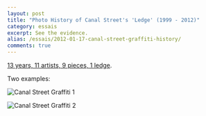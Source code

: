 ```yaml
---
layout: post
title: "Photo History of Canal Street's 'Ledge' (1999 - 2012)"
category: essais
excerpt: See the evidence.
alias: /essais/2012-01-17-canal-street-graffiti-history/
comments: true
---
```


[13 years, 11 artists, 9 pieces, 1 ledge](http://www.12ozprophet.com/index.php/news/history-of-the-spot-canal-street-ledge).  

Two examples:  

![Canal Street Graffiti 1](http://www.vincentbarr.com/assets/images/canal-street-graffiti.jpeg)  

![Canal Street Graffiti 2](http://www.vincentbarr.com/assets/images/canal-street-graffiti-2.jpeg)  

<a href="https://plus.google.com/+VincentBarr0?rel=author"></a>